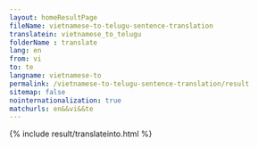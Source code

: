 ```yaml
---
layout: homeResultPage
fileName: vietnamese-to-telugu-sentence-translation
translatein: vietnamese_to_telugu
folderName : translate
lang: en
from: vi
to: te
langname: vietnamese-to
permalink: /vietnamese-to-telugu-sentence-translation/result
sitemap: false
nointernationalization: true
matchurls: en&&vi&&te
---
```

{% include result/translateinto.html %}

<script src="/js/result/translation.js" data-foldername="{{page.folderName}}" data-lang="{{page.lang}}"></script>
